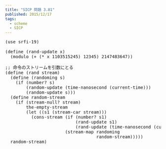 ```yaml
---
title: "SICP 問題 3.81"
published: 2015/12/17
tags:
  - scheme
  - SICP
---
```



<pre class="code lang-scheme" data-lang="scheme" data-unlink><span class="synSpecial">(</span>use srfi-19<span class="synSpecial">)</span>

<span class="synSpecial">(</span><span class="synStatement">define</span> <span class="synSpecial">(</span>rand-update x<span class="synSpecial">)</span>
  <span class="synSpecial">(</span><span class="synIdentifier">modulo</span> <span class="synSpecial">(</span><span class="synIdentifier">+</span> <span class="synSpecial">(</span><span class="synIdentifier">*</span> x <span class="synConstant">1103515245</span><span class="synSpecial">)</span> <span class="synConstant">12345</span><span class="synSpecial">)</span> <span class="synConstant">2147483647</span><span class="synSpecial">))</span>

<span class="synComment">;; 命令のストリームを引数にとる</span>
<span class="synSpecial">(</span><span class="synStatement">define</span> <span class="synSpecial">(</span>rand stream<span class="synSpecial">)</span>
  <span class="synSpecial">(</span><span class="synStatement">define</span> <span class="synSpecial">(</span>randoming s<span class="synSpecial">)</span>
    <span class="synSpecial">(</span><span class="synStatement">if</span> <span class="synSpecial">(</span><span class="synIdentifier">number?</span> s<span class="synSpecial">)</span>
        <span class="synSpecial">(</span>random-update <span class="synSpecial">(</span>time-nanosecond <span class="synSpecial">(</span>current-time<span class="synSpecial">)))</span>
        <span class="synSpecial">(</span>random-update s<span class="synSpecial">)))</span>
  <span class="synSpecial">(</span><span class="synStatement">define</span> random-stream
    <span class="synSpecial">(</span><span class="synStatement">if</span> <span class="synSpecial">(</span>stream-null? stream<span class="synSpecial">)</span>
        the-empty-stream
        <span class="synSpecial">(</span><span class="synStatement">let</span> <span class="synSpecial">((</span>s1 <span class="synSpecial">(</span>stream-car stream<span class="synSpecial">)))</span>
          <span class="synSpecial">(</span>cons-stream <span class="synSpecial">(</span><span class="synStatement">if</span> <span class="synSpecial">(</span><span class="synIdentifier">number?</span> s1<span class="synSpecial">)</span>
                           <span class="synSpecial">(</span>rand-update s1<span class="synSpecial">)</span>
                           <span class="synSpecial">(</span>rand-update <span class="synSpecial">(</span>time-nanosecond <span class="synSpecial">(</span>current-time<span class="synSpecial">))))</span>
                       <span class="synSpecial">(</span>stream-map randoming
                                   random-stream<span class="synSpecial">)))))</span>
  random-stream<span class="synSpecial">)</span>
</pre>


